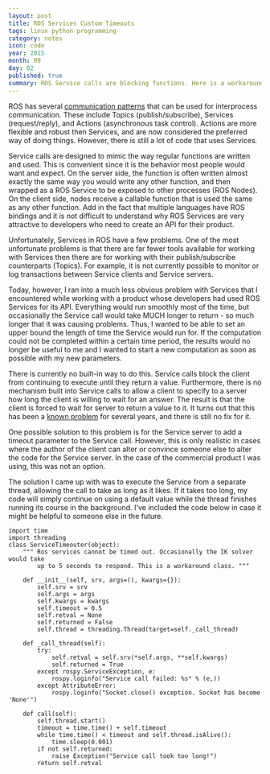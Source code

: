 ```yaml
---
layout: post
title: ROS Services Custom Timeouts
tags: linux python programming
category: notes
icon: code
year: 2015
month: 09
day: 02
published: true
summary: ROS Service calls are blocking functions. Here is a workaround.
---
```


ROS has several [communication patterns](http://wiki.ros.org/ROS/Patterns/Communication) that can be used for interprocess communication.
These include Topics (publish/subscribe), Services (request/reply), and Actions  (asynchronous task control).
Actions are more flexible and robust then Services, and are now considered the preferred way of doing things.
However, there is still a lot of code that uses Services.

Service calls are designed to mimic the way regular functions are written and used.
This is convenient since it is the behavior most people would want and expect.
On the server side, the function is often written almost exactly the same way you would write any other function, and then wrapped as a ROS Service to be exposed to other processes (ROS Nodes).
On the client side, nodes receive a callable function that is used the same as any other function.
Add in the fact that multiple languages have ROS  bindings and it is not difficult to understand why ROS Services are very attractive to developers who need to create an API for their product. 

Unfortunately, Services in ROS have a few problems. 
One of the most unfortunate problems is that there are far fewer tools available for working with Services then there are for working with their publish/subscribe counterparts (Topics).
For example, it is not currently possible to monitor or log transactions between Service clients and Service servers.

Today, however, I ran into a much less obvious problem with Services that I encountered while working with a product whose developers had used ROS Services for its API. 
Everything would run smoothly most of the time, but occasionally the Service call would take MUCH longer to return - so much longer that it was causing problems.
Thus, I wanted to be able to set an upper bound the length of time the Service would run for.
If the computation could not be completed within a certain time period, the results would no longer be useful to me and I wanted to start a new computation as soon as possible with my new parameters. 

There is currently no built-in way to do this.
Service calls block the client from continuing to execute until they return a value.
Furthermore, there is no mechanism built into Service calls to allow a client to specify to a server how long the client is willing to wait for an answer. 
The result is that the client is forced to wait for server to return a value to it.
It turns out that this has been a [known problem](https://github.com/ros/ros_comm/issues/152) for several years, and there is still no fix for it.

One possible solution to this problem is for the Service server to add a timeout parameter to the Service call.
However, this is only realistic in cases where the author of the client can alter or convince someone else to alter the code for the Service server.
In the case of the commercial product I was using, this was not an option.

The solution I came up with was to execute the Service from a separate thread, allowing the call to take as long as it likes.
If it takes too long, my code will simply continue on using a default value while the thread finishes running its course in the background.
I've included the code below in case it might be helpful to someone else in the future. 


```
import time
import threading
class ServiceTimeouter(object):
    """ Ros services cannot be timed out. Occasionally the IK solver would take
        up to 5 seconds to respond. This is a workaround class. """

    def __init__(self, srv, args=(), kwargs={}):
        self.srv = srv
        self.args = args
        self.kwargs = kwargs
        self.timeout = 0.5
        self.retval = None
        self.returned = False
        self.thread = threading.Thread(target=self._call_thread)

    def _call_thread(self):
        try:
            self.retval = self.srv(*self.args, **self.kwargs)
            self.returned = True
        except rospy.ServiceException, e:
            rospy.loginfo("Service call failed: %s" % (e,))
        except AttributeError:
            rospy.loginfo("Socket.close() exception. Socket has become 'None'")

    def call(self):
        self.thread.start()
        timeout = time.time() + self.timeout
        while time.time() < timeout and self.thread.isAlive():
            time.sleep(0.001)
        if not self.returned:
            raise Exception("Service call took too long!")
        return self.retval
```
